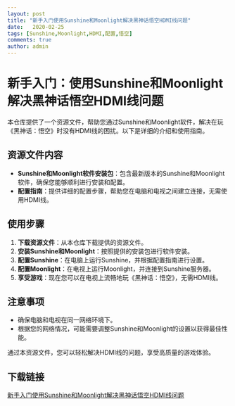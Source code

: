 ```yaml
---
layout: post
title: "新手入门使用Sunshine和Moonlight解决黑神话悟空HDMI线问题"
date:   2020-02-25
tags: [Sunshine,Moonlight,HDMI,配置,悟空]
comments: true
author: admin
---
```

# 新手入门：使用Sunshine和Moonlight解决黑神话悟空HDMI线问题

本仓库提供了一个资源文件，帮助您通过Sunshine和Moonlight软件，解决在玩《黑神话：悟空》时没有HDMI线的困扰。以下是详细的介绍和使用指南。

## 资源文件内容

- **Sunshine和Moonlight软件安装包**：包含最新版本的Sunshine和Moonlight软件，确保您能够顺利进行安装和配置。
- **配置指南**：提供详细的配置步骤，帮助您在电脑和电视之间建立连接，无需使用HDMI线。

## 使用步骤

1. **下载资源文件**：从本仓库下载提供的资源文件。
2. **安装Sunshine和Moonlight**：按照提供的安装包进行软件安装。
3. **配置Sunshine**：在电脑上运行Sunshine，并根据配置指南进行设置。
4. **配置Moonlight**：在电视上运行Moonlight，并连接到Sunshine服务器。
5. **享受游戏**：现在您可以在电视上流畅地玩《黑神话：悟空》，无需HDMI线。

## 注意事项

- 确保电脑和电视在同一网络环境下。
- 根据您的网络情况，可能需要调整Sunshine和Moonlight的设置以获得最佳性能。

通过本资源文件，您可以轻松解决HDMI线的问题，享受高质量的游戏体验。

## 下载链接

[新手入门使用Sunshine和Moonlight解决黑神话悟空HDMI线问题](https://pan.quark.cn/s/f9489336d37e)